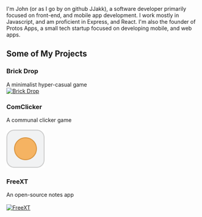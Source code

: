 I'm John (or as I go by on github JJakk), a software developer primarily focused on front-end, and mobile app development.  I work mostly in Javascript, and am proficient in Express, and React.  I'm also the founder of Protos Apps, a small tech startup focused on developing mobile, and web apps.
## Some of My Projects
### Brick Drop
A minimalist hyper-casual game
<br/>
<a href='https://github.com/jak-inventions/brick-drop'>
  <img alt='Brick Drop' src='https://raw.githubusercontent.com/jak-inventions/Brick-Drop/master/icon.png' width='100' height='100'/>
</a>
### ComClicker
A communal clicker game
<br/><br/>
<a href='https://github.com/jak-inventions/comclicker'>
  <img alt='ComClicker' src='https://raw.githubusercontent.com/jak-inventions/ComClicker/master/public/img/icon.png' width='100' height='100'/>
</a>
### FreeXT
An open-source notes app
<br/><br/>
<a href='https://github.com/jak-inventions/freext'>
  <img alt='FreeXT' src='https://raw.githubusercontent.com/jak-inventions/FreeXT/master/www/assets/img/icon.png' width='100' height='100'/>
</a>
